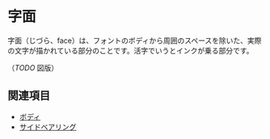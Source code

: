 # 字面

字面（じづら、face）は、フォントのボディから周囲のスペースを除いた、実際の文字が描かれている部分のことです。活字でいうとインクが乗る部分です。

（*TODO* 図版）

## 関連項目

- [ボディ](./body.md)
- [サイドベアリング](./side-bearing.md)
